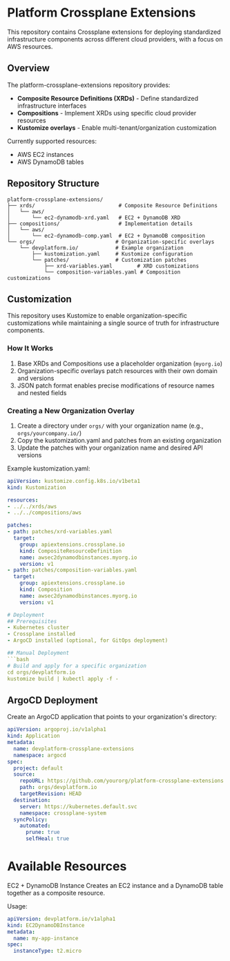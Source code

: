 # Platform Crossplane Extensions

This repository contains Crossplane extensions for deploying standardized infrastructure components across different cloud providers, with a focus on AWS resources.

## Overview

The platform-crossplane-extensions repository provides:

- **Composite Resource Definitions (XRDs)** - Define standardized infrastructure interfaces
- **Compositions** - Implement XRDs using specific cloud provider resources
- **Kustomize overlays** - Enable multi-tenant/organization customization

Currently supported resources:
- AWS EC2 instances
- AWS DynamoDB tables

## Repository Structure

```
platform-crossplane-extensions/
├── xrds/                           # Composite Resource Definitions
│   └── aws/
│       └── ec2-dynamodb-xrd.yaml   # EC2 + DynamoDB XRD
├── compositions/                   # Implementation details
│   └── aws/
│       └── ec2-dynamodb-comp.yaml  # EC2 + DynamoDB composition
└── orgs/                          # Organization-specific overlays
    └── devplatform.io/            # Example organization
        ├── kustomization.yaml     # Kustomize configuration
        └── patches/               # Customization patches
            ├── xrd-variables.yaml        # XRD customizations
            └── composition-variables.yaml # Composition customizations
```


## Customization

This repository uses Kustomize to enable organization-specific customizations while maintaining a single source of truth for infrastructure components.

### How It Works

1. Base XRDs and Compositions use a placeholder organization (`myorg.io`)
2. Organization-specific overlays patch resources with their own domain and versions
3. JSON patch format enables precise modifications of resource names and nested fields

### Creating a New Organization Overlay

1. Create a directory under `orgs/` with your organization name (e.g., `orgs/yourcompany.io/`)
2. Copy the kustomization.yaml and patches from an existing organization
3. Update the patches with your organization name and desired API versions

Example kustomization.yaml:
```yaml
apiVersion: kustomize.config.k8s.io/v1beta1
kind: Kustomization

resources:
- ../../xrds/aws
- ../../compositions/aws

patches:
- path: patches/xrd-variables.yaml
  target:
    group: apiextensions.crossplane.io
    kind: CompositeResourceDefinition
    name: awsec2dynamodbinstances.myorg.io
    version: v1
- path: patches/composition-variables.yaml
  target:
    group: apiextensions.crossplane.io
    kind: Composition
    name: awsec2dynamodbinstances.myorg.io
    version: v1

# Deployment
## Prerequisites
- Kubernetes cluster
- Crossplane installed
- ArgoCD installed (optional, for GitOps deployment)

## Manual Deployment
```bash
# Build and apply for a specific organization
cd orgs/devplatform.io
kustomize build | kubectl apply -f -
```

## ArgoCD Deployment
Create an ArgoCD application that points to your organization's directory:

```yaml
apiVersion: argoproj.io/v1alpha1
kind: Application
metadata:
  name: devplatform-crossplane-extensions
  namespace: argocd
spec:
  project: default
  source:
    repoURL: https://github.com/yourorg/platform-crossplane-extensions.git
    path: orgs/devplatform.io
    targetRevision: HEAD
  destination:
    server: https://kubernetes.default.svc
    namespace: crossplane-system
  syncPolicy:
    automated:
      prune: true
      selfHeal: true
```

# Available Resources
EC2 + DynamoDB Instance
Creates an EC2 instance and a DynamoDB table together as a composite resource.

Usage:

```yaml
apiVersion: devplatform.io/v1alpha1
kind: EC2DynamoDBInstance
metadata:
  name: my-app-instance
spec:
  instanceType: t2.micro
```